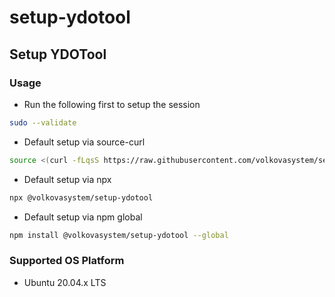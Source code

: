 #	setup-ydotool

##	Setup YDOTool

###	Usage

* Run the following first to setup the session
```bash
sudo --validate
```

* Default setup via source-curl
```bash
source <(curl -fLqsS https://raw.githubusercontent.com/volkovasystem/setup-ydotool/main/setup-ydotool.sh)
```

* Default setup via npx
```bash
npx @volkovasystem/setup-ydotool
```

* Default setup via npm global
```bash
npm install @volkovasystem/setup-ydotool --global
```

###	Supported OS Platform

* Ubuntu 20.04.x LTS

